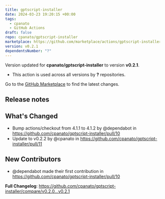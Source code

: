 ```yaml
---
title: gptscript-installer
date: 2024-03-23 19:20:15 +00:00
tags:
  - cpanato
  - GitHub Actions
draft: false
repo: cpanato/gptscript-installer
marketplace: https://github.com/marketplace/actions/gptscript-installer
version: v0.2.1
dependentsNumber: "?"
---
```



Version updated for **cpanato/gptscript-installer** to version **v0.2.1**.
- This action is used across all versions by **?** repositories.

Go to the [GitHub Marketplace](https://github.com/marketplace/actions/gptscript-installer) to find the latest changes.

## Release notes

## What's Changed
* Bump actions/checkout from 4.1.1 to 4.1.2 by @dependabot in https://github.com/cpanato/gptscript-installer/pull/10
* Update to v0.2.2 by @cpanato in https://github.com/cpanato/gptscript-installer/pull/11

## New Contributors
* @dependabot made their first contribution in https://github.com/cpanato/gptscript-installer/pull/10

**Full Changelog**: https://github.com/cpanato/gptscript-installer/compare/v0.2.0...v0.2.1
